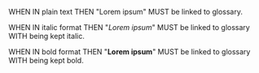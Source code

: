 WHEN IN plain text THEN "Lorem ipsum" MUST be linked to glossary.

WHEN IN italic format THEN "*Lorem ipsum*" MUST be linked to glossary WITH being kept italic.

WHEN IN bold format THEN "**Lorem ipsum**" MUST be linked to glossary WITH being kept bold.
